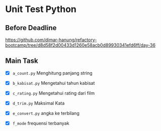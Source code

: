 # Unit Test Python

## Before Deadline
https://github.com/dimar-hanung/refactory-bootcamp/tree/d8d58f2d00433d1260e58acb0d89930341efd6ff/day-36

## Main Task
- [x] `a_count.py` Menghitung panjang string
- [x] `b_kabisat.py` Mengetahui tahun kabisat
- [x] `c_rating.py` Mengetahui rating dari film
- [x] `d_trim.py` Maksimal Kata
- [x] `e_convert.py` angka ke terbilang
- [x] `f_mode` frequensi terbanyak


